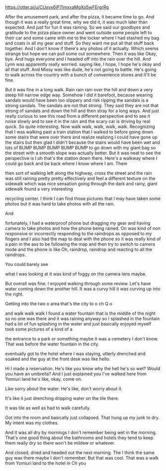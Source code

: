 https://otter.ai/u/CUxvx6jP7ImxxaMgXo5wFErgrRg

After the amusement park, and after the pizza, it became time to go. And though it was a really great time, why we did it, it was much later than expected. And just for fun it was raining. So we said our goodbyes and gratitude to the pizza place owner and went outside some people left to their car and some came with me to the locker where I had stashed my bag and coats in all my gear and stuff. So they want me put all that stuff back together. And I don't know if there's any photos of it actually. Which seems strange but hope we can pull some out somewhere. Then it was like Okay, bye. And hugs everyone and I headed off into the rain over the hill. And Lynn was apparently really worried. saying like, I hope, I hope he's okay and all that stuff. And Missy was like dude, he's not going to battle. He's going to walk across the country with a bunch of convenience stores and it'll be fine.

But it was fine in a long walk. Rain rain rain over the hill and down a very steep hill narrow edge way. Somehow I did it barefoot, because wearing sandals would have been too slippery and risk ripping the sandals is a strong sandals. The sandals are not that strong. They said they are not that strong of sandals and down the hill and then stray for a long ways. And just really curious to see this road from a different perspective and to see it noise slowly and to see it in the rain and the scary car is driving by real quick. So quite interesting. Now walk walk, walk, walk, walk. Recognizing that I was walking past a train station that I walked to before going down some stairs that were over there and realize realizing I could have gone up the stairs but then glad I didn't because the stairs would have been wet and lots of BUMP BUMP BUMP BUMP BUMP to go down with my giant bag so the street with a smooth slope was actually better. But it was neat to see the perspective is I oh that's the station down there. Here's a walkway where I could go back and be back where I know where I am. Them

then sort of walking left along the highway, cross the street and the rain was still raining pretty pretty effectively and feel a different texture on the sidewalk which was nice sensation going through the dark and rainy, giant sidewalk found a very interesting

recycling center. I think I can find those pictures that I may have taken some photos but it was hard to take photos with all the rain.

And

fortunately, I had a waterproof phone but dragging my gear and having camera to take photos and how the phone being rained. On was kind of non responsive or incorrectly responding to the raindrops as opposed to my fingers and I also had the map to deal with the phone so it was really kind of a pain in the ass to be following the map and then try to switch to camera mode and the phone is like Oh, raindrop, raindrop and reacting to all the raindrops.

You could barely see

what I was looking at it was kind of foggy on the camera lens maybe.

But overall was fine. I enjoyed walking through some review. Let's have water coming down the another hill. It was a curvy hill it was curving up into the right.

Getting into the two o area that's the city to o ch Q o

and walk walk walk I found a water fountain that is the middle of the night so no one was there and it was raining anyway so I splashed in the fountain had a lot of fun splashing in the water and just basically enjoyed myself took some pictures of a kind of a

the entrance to a park or something maybe it was a cemetery I don't know. That was before the water fountain in the city.

eventually got to the hotel where I was staying, utterly drenched and soaked and the guy at the front desk was like hello.

Hi I made a reservation. He's like you know why the hell he's so wet? Would you have an umbrella? And I just explained you I've walked here from Yomiuri land he's like, okay, come on.

Like sorry about the water. He's like, don't worry about it.

It's like it just drenching dripping water on the tile there.

It was tile as well as had to walk carefully.

Got into the room and basically just collapsed. That hung up my junk to dry. My intent was my clothes.

And it was all dry by mornings I don't remember being wet in the morning. That's one good thing about the bathrooms and hotels they tend to keep them really dry so there won't be mildew or whatever.

And closed, dried and headed out the next morning. The I think the same guy was there maybe I don't remember. But that was cool. That was a walk from Yomiuri land to the hotel in Ch you

